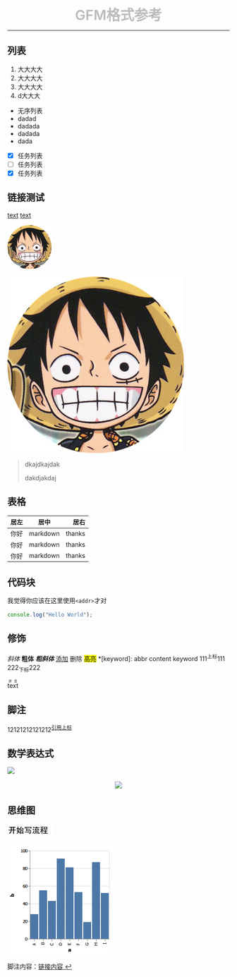 
<center style="font-size: 2.25em;font-weight: 600;color: #bbbbbb;">GFM格式参考</center>
  
---
  
##  列表
  
1. 大大大大
2. 大大大大
3. 大大大大
4. d大大大
  
- 无序列表
- dadad
- dadada
- dadada
- dada
  
- [x] 任务列表
- [ ] 任务列表
- [x] 任务列表
  
##  链接测试
  
[text](https://www.baidu.com )
[text][baidu]
  
[baidu]:https://www.baidu.com
  
<img src="gfmimg/lala.png"  width="100px"  height="100px"  title="title"  alt="alt" >
  
![alt](./gfmimg/lala.png )
  
> dkajdkajdak
> 
> dakdjakdaj
  
##  表格
  
居左|居中|居右
:--|:--:|--:
你好|markdown|thanks
你好|markdown|thanks
你好|markdown|thanks
  
##  代码块
  
我觉得你应该在这里使用`<addr>`才对
```javascript
console.log("Hello World");
```
  
##  修饰
  
*斜体*
**粗体**
***粗斜体***
<ins>添加</ins>
<sub></sub>删除<sub></sub>
<mark>高亮</mark>
*[keyword]: abbr content
keyword
111<sup>上标</sup>111
222<sub>下标</sub>222
  
<ruby>text<rp>(</rp><rt>拼音</rt><rp>)</rp></ruby>
  
##  脚注
  
12121212121212<sup><a id="a1" href="#a2">引用上标</a></sup>
  
  
##  数学表达式
  
<img src="https://latex.codecogs.com/gif.latex?f(x)%20=%20sin(x)%20+12"/>
  
  
  
<p align="center"><img src="https://latex.codecogs.com/gif.latex?J(&#x5C;theta)%20=%20&#x5C;frac{1}{2m}&#x5C;sum_{i%20=%200}%20&lt;sup&gt;m(y&lt;&#x2F;sup&gt;i%20-%20h_&#x5C;theta%20(x&lt;sup&gt;i))&lt;&#x2F;sup&gt;2"/></p>  
  
  
##  思维图
  

![](gfmimg/1fda6ad737130059b02bc389d9f5a3cf0.png?0.5896046932157697)  
  
  

![](gfmimg/1fda6ad737130059b02bc389d9f5a3cf1.png?0.042458821059623064)  
  
  
<p id="a2">脚注内容：<a href="http://www.baidu.com">链接内容 </a><a href="#a1">↩︎</a></p>
